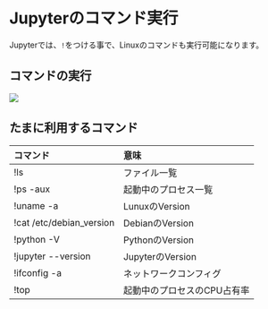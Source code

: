 # Jupyterのコマンド実行

Jupyterでは、`!`をつける事で、Linuxのコマンドも実行可能になります。

## コマンドの実行

![](/img/dev/jupyter/jupyter012.png)

## たまに利用するコマンド

|コマンド|意味|
|:--|:--|
|!ls|ファイル一覧|
|!ps -aux|起動中のプロセス一覧|
|!uname -a|LunuxのVersion|
|!cat /etc/debian_version|DebianのVersion|
|!python -V|PythonのVersion|
|!jupyter --version|JupyterのVersion|
|!ifconfig -a|ネットワークコンフィグ|
|!top|起動中のプロセスのCPU占有率|

